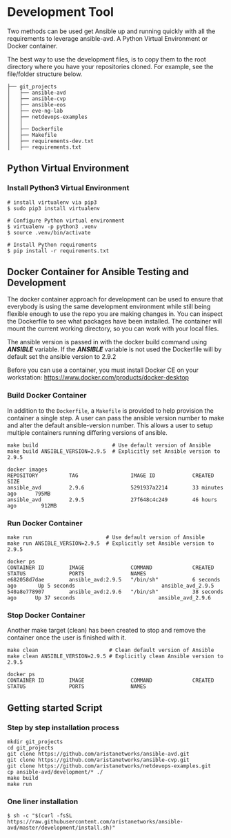 # Development Tool

Two methods can be used get Ansible up and running quickly with all the requirements to leverage ansible-avd.
A Python Virtual Environment or Docker container.

The best way to use the development files, is to copy them to the root directory where you have your repositories cloned.
For example, see the file/folder structure below.

```shell
├── git_projects
│   ├── ansible-avd
│   ├── ansible-cvp
│   ├── ansible-eos
│   ├── eve-ng-lab
│   ├── netdevops-examples
│   │
│   ├── Dockerfile
│   ├── Makefile
│   ├── requirements-dev.txt
│   ├── requirements.txt

```

## Python Virtual Environment

### Install Python3 Virtual Environment

```shell
# install virtualenv via pip3
$ sudo pip3 install virtualenv

```

```shell
# Configure Python virtual environment
$ virtualenv -p python3 .venv
$ source .venv/bin/activate

# Install Python requirements
$ pip install -r requirements.txt

```

## Docker Container for Ansible Testing and Development

The docker container approach for development can be used to ensure that everybody is using the same development environment while still being flexible enough to use the repo you are making changes in. You can inspect the Dockerfile to see what packages have been installed.
The container will mount the current working directory, so you can work with your local files.

The ansible version is passed in with the docker build command using ***ANSIBLE*** variable.  If the ***ANSIBLE*** variable is not used the Dockerfile will by default set the ansible version to 2.9.2

Before you can use a container, you must install Docker CE on your workstation: https://www.docker.com/products/docker-desktop

### Build Docker Container

In addition to the `Dockerfile`, a `Makefile` is provided to help provision the container a single step. A user can pass the ansible version number to make and alter the default ansible-version number.  This allows a user to setup multiple containers running differing versions of ansible.

```shell
make build                        # Use default version of Ansible
make build ANSIBLE_VERSION=2.9.5  # Explicitly set Ansible version to 2.9.5

docker images
REPOSITORY          TAG                 IMAGE ID            CREATED             SIZE
ansible_avd         2.9.6               5291937a2214        33 minutes ago      795MB
ansible_avd         2.9.5               27f648c4c249        46 hours ago        912MB
```

### Run Docker Container

```shell
make run                        # Use default version of Ansible
make run ANSIBLE_VERSION=2.9.5  # Explicitly set Ansible version to 2.9.5

docker ps
CONTAINER ID        IMAGE               COMMAND             CREATED             STATUS              PORTS               NAMES
e682058d7dae        ansible_avd:2.9.5   "/bin/sh"           6 seconds ago       Up 5 seconds                            ansible_avd_2.9.5
540a8e778907        ansible_avd:2.9.6   "/bin/sh"           38 seconds ago      Up 37 seconds                           ansible_avd_2.9.6
```

### Stop Docker Container

Another make target (clean) has been created to stop and remove the container once the user is finished with it.

```shell
make clean                       # Clean default version of Ansible
make clean ANSIBLE_VERSION=2.9.5 # Explicitly clean Ansible version to 2.9.5

docker ps
CONTAINER ID        IMAGE               COMMAND             CREATED             STATUS              PORTS               NAMES
```

## Getting started Script

### Step by step installation process

```shell
mkdir git_projects
cd git_projects
git clone https://github.com/aristanetworks/ansible-avd.git
git clone https://github.com/aristanetworks/ansible-cvp.git
git clone https://github.com/aristanetworks/netdevops-examples.git
cp ansible-avd/development/* ./
make build
make run
```

### One liner installation

```shell
$ sh -c "$(curl -fsSL https://raw.githubusercontent.com/aristanetworks/ansible-avd/master/development/install.sh)"
```
